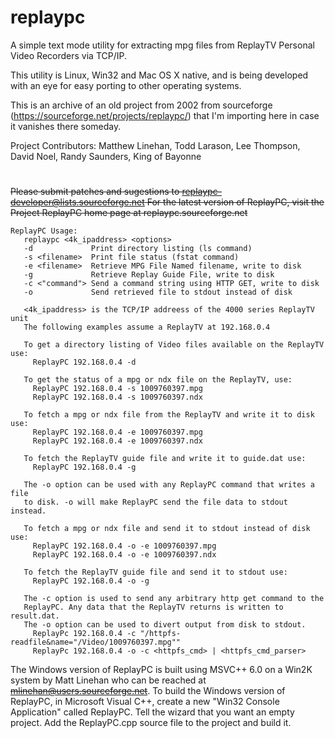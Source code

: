 # replaypc
A simple text mode utility for extracting mpg files from ReplayTV Personal Video Recorders via TCP/IP.

This utility is Linux, Win32 and Mac OS X native, and is being developed with an eye for easy porting to other operating systems.

This is an archive of an old project from 2002 from sourceforge (https://sourceforge.net/projects/replaypc/) that I'm importing here in case it vanishes there someday.

Project Contributors: Matthew Linehan, Todd Larason, Lee Thompson, David Noel, Randy Saunders, King of Bayonne


#

~~Please submit patches and sugestions to replaypc-developer@lists.sourceforge.net For the latest version of ReplayPC, visit the Project ReplayPC home page at replaypc.sourceforge.net~~

```
ReplayPC Usage:
   replaypc <4k_ipaddress> <options>
   -d             Print directory listing (ls command)
   -s <filename>  Print file status (fstat command)
   -e <filename>  Retrieve MPG File Named filename, write to disk
   -g             Retrieve Replay Guide File, write to disk
   -c <"command"> Send a command string using HTTP GET, write to disk
   -o             Send retrieved file to stdout instead of disk

   <4k_ipaddress> is the TCP/IP addreess of the 4000 series ReplayTV unit
   The following examples assume a ReplayTV at 192.168.0.4

   To get a directory listing of Video files available on the ReplayTV use:
     ReplayPC 192.168.0.4 -d

   To get the status of a mpg or ndx file on the ReplayTV, use:
     ReplayPC 192.168.0.4 -s 1009760397.mpg
     ReplayPC 192.168.0.4 -s 1009760397.ndx

   To fetch a mpg or ndx file from the ReplayTV and write it to disk use:
     ReplayPC 192.168.0.4 -e 1009760397.mpg
     ReplayPC 192.168.0.4 -e 1009760397.ndx

   To fetch the ReplayTV guide file and write it to guide.dat use:
     ReplayPC 192.168.0.4 -g
    
   The -o option can be used with any ReplayPC command that writes a file
   to disk. -o will make ReplayPC send the file data to stdout instead.

   To fetch a mpg or ndx file and send it to stdout instead of disk use:
     ReplayPC 192.168.0.4 -o -e 1009760397.mpg
     ReplayPC 192.168.0.4 -o -e 1009760397.ndx

   To fetch the ReplayTV guide file and send it to stdout use:
     ReplayPC 192.168.0.4 -o -g

   The -c option is used to send any arbitrary http get command to the
   ReplayPC. Any data that the ReplayTV returns is written to result.dat.
   The -o option can be used to divert output from disk to stdout.
     ReplayPc 192.168.0.4 -c "/httpfs-readfile&name="/Video/1009760397.mpg""	
     ReplayPc 192.168.0.4 -o -c <httpfs_cmd> | <httpfs_cmd_parser>	
```


The Windows version of ReplayPC is built using MSVC++ 6.0 on a Win2K system by Matt Linehan who can be reached at ~~mlinehan@users.sourceforge.net~~. To build the Windows version of ReplayPC, in Microsoft Visual C++, create a new "Win32 Console Application" called ReplayPC. Tell the wizard that you want an empty project. Add the ReplayPC.cpp source file to the project and build it.

